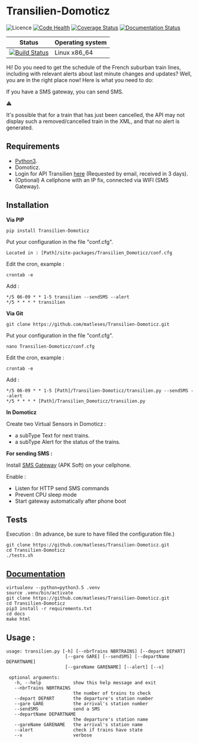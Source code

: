 Transilien-Domoticz
===================

![Licence](https://img.shields.io/packagist/l/doctrine/orm.svg)
[![Code Health](https://landscape.io/github/matleses/Transilien-Domoticz/master/landscape.svg?style=flat)](https://landscape.io/github/matleses/Transilien-Domoticz/master)
[![Coverage Status](https://coveralls.io/repos/github/matleses/Transilien-Domoticz/badge.svg?branch=master)](https://coveralls.io/github/matleses/Transilien-Domoticz?branch=master)
[![Documentation Status](https://readthedocs.org/projects/transilien-domoticz/badge/?version=latest)](http://transilien-domoticz.readthedocs.io/?badge=latest)


Status | Operating system
------------ | -------------
[![Build Status](https://travis-ci.org/matleses/Transilien-Domoticz.svg?branch=master)](https://travis-ci.org/matleses/Transilien-Domoticz) | Linux x86_64 


Hi! Do you need to get the schedule of the French suburban train lines, including with relevant alerts about last minute changes and updates? Well, you are in the right place now! Here is what you need to do:

If you have a SMS gateway, you can send SMS.  

:warning: 

It's possible that for a train that has just been cancelled, the API may not display such a removed/cancelled train in the XML, and that no alert is generated.

Requirements
-------------
* [Python3][2].
* Domoticz.
* Login for API Transilien [here][1] (Requested by email, received in 3 days).
* (Optional) A cellphone with an IP fix, connected via WIFI (SMS Gateway).

Installation
-------------

**Via PIP**

    pip install Transilien-Domoticz

Put your configuration in the file "conf.cfg". 

    Located in : [Path]/site-packages/Transilien_Domoticz/conf.cfg

Edit the cron, example :

    crontab -e
Add :

    */5 06-09 * * 1-5 transilien --sendSMS --alert
    */5 * * * * transilien

**Via Git**

    git clone https://github.com/matleses/Transilien-Domoticz.git

Put your configuration in the file "conf.cfg". 

    nano Transilien-Domoticz/conf.cfg

Edit the cron, example :

    crontab -e
Add :

    */5 06-09 * * 1-5 [Path]/Transilien-Domoticz/transilien.py --sendSMS --alert
    */5 * * * * [Path]/Transilien_Domoticz/transilien.py

**In Domoticz**

Create two Virtual Sensors in Domoticz :
* a subType Text for next trains.
* a subType Alert for the status of the trains.

**For sending SMS :**

Install [SMS Gateway][3] (APK Soft) on your cellphone.

Enable : 
* Listen for HTTP send SMS commands 
* Prevent CPU sleep mode 
* Start gateway automatically after phone boot 

[1]: https://ressources.data.sncf.com/explore/dataset/api-temps-reel-transilien/
[2]: https://www.python.org/downloads/
[3]: https://play.google.com/store/apps/details?id=eu.apksoft.android.smsgateway&hl=fr
[4]: http://transilien-domoticz.readthedocs.io/

Tests
-------------
    
Execution :  (In advance, be sure to have filled the configuration file.)

    git clone https://github.com/matleses/Transilien-Domoticz.git
    cd Transilien-Domoticz
    ./tests.sh
    
[Documentation][4]
-------------

    virtualenv --python=python3.5 .venv
    source .venv/bin/activate
    git clone https://github.com/matleses/Transilien-Domoticz.git
    cd Transilien-Domoticz
    pip3 install -r requirements.txt
    cd docs
    make html

Usage :
-------------

    usage: transilien.py [-h] [--nbrTrains NBRTRAINS] [--depart DEPART]
                          [--gare GARE] [--sendSMS] [--departName DEPARTNAME]
                          [--gareName GARENAME] [--alert] [--v]

     optional arguments:
       -h, --help            show this help message and exit
       --nbrTrains NBRTRAINS
                             the number of trains to check
       --depart DEPART       the departure's station number
       --gare GARE           the arrival's station number
       --sendSMS             send a SMS
       --departName DEPARTNAME
                             the departure's station name
       --gareName GARENAME   the arrival's station name
       --alert               check if trains have state
       --v                   verbose
